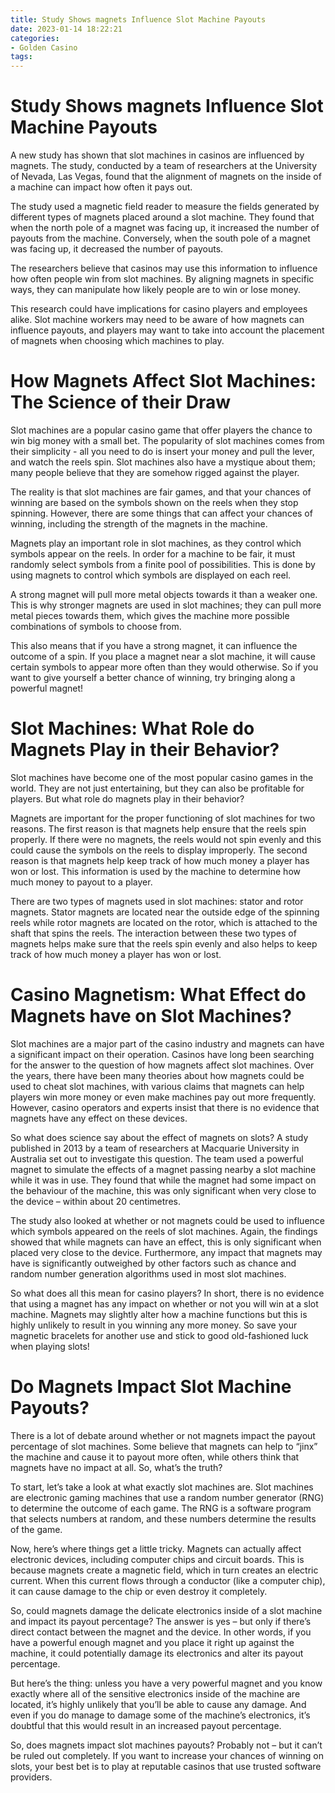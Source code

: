 ```yaml
---
title: Study Shows magnets Influence Slot Machine Payouts 
date: 2023-01-14 18:22:21
categories:
- Golden Casino
tags:
---
```



#  Study Shows magnets Influence Slot Machine Payouts 

A new study has shown that slot machines in casinos are influenced by magnets. The study, conducted by a team of researchers at the University of Nevada, Las Vegas, found that the alignment of magnets on the inside of a machine can impact how often it pays out.

The study used a magnetic field reader to measure the fields generated by different types of magnets placed around a slot machine. They found that when the north pole of a magnet was facing up, it increased the number of payouts from the machine. Conversely, when the south pole of a magnet was facing up, it decreased the number of payouts.

The researchers believe that casinos may use this information to influence how often people win from slot machines. By aligning magnets in specific ways, they can manipulate how likely people are to win or lose money.

This research could have implications for casino players and employees alike. Slot machine workers may need to be aware of how magnets can influence payouts, and players may want to take into account the placement of magnets when choosing which machines to play.

#  How Magnets Affect Slot Machines: The Science of their Draw 

Slot machines are a popular casino game that offer players the chance to win big money with a small bet. The popularity of slot machines comes from their simplicity - all you need to do is insert your money and pull the lever, and watch the reels spin. Slot machines also have a mystique about them; many people believe that they are somehow rigged against the player.

The reality is that slot machines are fair games, and that your chances of winning are based on the symbols shown on the reels when they stop spinning. However, there are some things that can affect your chances of winning, including the strength of the magnets in the machine.

Magnets play an important role in slot machines, as they control which symbols appear on the reels. In order for a machine to be fair, it must randomly select symbols from a finite pool of possibilities. This is done by using magnets to control which symbols are displayed on each reel.

A strong magnet will pull more metal objects towards it than a weaker one. This is why stronger magnets are used in slot machines; they can pull more metal pieces towards them, which gives the machine more possible combinations of symbols to choose from.

This also means that if you have a strong magnet, it can influence the outcome of a spin. If you place a magnet near a slot machine, it will cause certain symbols to appear more often than they would otherwise. So if you want to give yourself a better chance of winning, try bringing along a powerful magnet!

#  Slot Machines: What Role do Magnets Play in their Behavior? 

Slot machines have become one of the most popular casino games in the world. They are not just entertaining, but they can also be profitable for players. But what role do magnets play in their behavior?

Magnets are important for the proper functioning of slot machines for two reasons. The first reason is that magnets help ensure that the reels spin properly. If there were no magnets, the reels would not spin evenly and this could cause the symbols on the reels to display improperly. The second reason is that magnets help keep track of how much money a player has won or lost. This information is used by the machine to determine how much money to payout to a player.

There are two types of magnets used in slot machines: stator and rotor magnets. Stator magnets are located near the outside edge of the spinning reels while rotor magnets are located on the rotor, which is attached to the shaft that spins the reels. The interaction between these two types of magnets helps make sure that the reels spin evenly and also helps to keep track of how much money a player has won or lost.

#  Casino Magnetism: What Effect do Magnets have on Slot Machines? 

Slot machines are a major part of the casino industry and magnets can have a significant impact on their operation. Casinos have long been searching for the answer to the question of how magnets affect slot machines. Over the years, there have been many theories about how magnets could be used to cheat slot machines, with various claims that magnets can help players win more money or even make machines pay out more frequently. However, casino operators and experts insist that there is no evidence that magnets have any effect on these devices.

So what does science say about the effect of magnets on slots? A study published in 2013 by a team of researchers at Macquarie University in Australia set out to investigate this question. The team used a powerful magnet to simulate the effects of a magnet passing nearby a slot machine while it was in use. They found that while the magnet had some impact on the behaviour of the machine, this was only significant when very close to the device – within about 20 centimetres.

The study also looked at whether or not magnets could be used to influence which symbols appeared on the reels of slot machines. Again, the findings showed that while magnets can have an effect, this is only significant when placed very close to the device. Furthermore, any impact that magnets may have is significantly outweighed by other factors such as chance and random number generation algorithms used in most slot machines.

So what does all this mean for casino players? In short, there is no evidence that using a magnet has any impact on whether or not you will win at a slot machine. Magnets may slightly alter how a machine functions but this is highly unlikely to result in you winning any more money. So save your magnetic bracelets for another use and stick to good old-fashioned luck when playing slots!

#  Do Magnets Impact Slot Machine Payouts?

There is a lot of debate around whether or not magnets impact the payout percentage of slot machines. Some believe that magnets can help to “jinx” the machine and cause it to payout more often, while others think that magnets have no impact at all. So, what’s the truth?

To start, let’s take a look at what exactly slot machines are. Slot machines are electronic gaming machines that use a random number generator (RNG) to determine the outcome of each game. The RNG is a software program that selects numbers at random, and these numbers determine the results of the game.

Now, here’s where things get a little tricky. Magnets can actually affect electronic devices, including computer chips and circuit boards. This is because magnets create a magnetic field, which in turn creates an electric current. When this current flows through a conductor (like a computer chip), it can cause damage to the chip or even destroy it completely.

So, could magnets damage the delicate electronics inside of a slot machine and impact its payout percentage? The answer is yes – but only if there’s direct contact between the magnet and the device. In other words, if you have a powerful enough magnet and you place it right up against the machine, it could potentially damage its electronics and alter its payout percentage.

But here’s the thing: unless you have a very powerful magnet and you know exactly where all of the sensitive electronics inside of the machine are located, it’s highly unlikely that you’ll be able to cause any damage. And even if you do manage to damage some of the machine’s electronics, it’s doubtful that this would result in an increased payout percentage.

So, does magnets impact slot machines payouts? Probably not – but it can’t be ruled out completely. If you want to increase your chances of winning on slots, your best bet is to play at reputable casinos that use trusted software providers.
